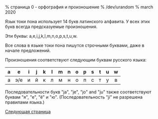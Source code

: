 % страница 0 - орфография и произношение
% /dev/urandom
% march 2020

Язык токи пона использует 14 букв латинского алфавита. У всех этих букв всегда
предсказуемые произношения.

Эти буквы: a,e,i,j,k,l,m,n,o,p,s,t,u,w.

Все слова в языке токи пона пишутся строчными буквами, даже в начале
предложений.

Произношения соответствуют следующим буквам русского языка:

| a | e | i | j | k | l | m | n | o | p | s | t | u | w |
|:-:|:-:|:-:|:-:|:-:|:-:|:-:|:-:|:-:|:-:|:-:|:-:|:-:|:-:|
| а |э/е| и | й | к | л | м | н | о | п | с | т | у | в |

Последовательности букв "ja", "je", "jo" and "ju" также соответствуют буквам
"я", "е", "ё" и "ю". (Последовательность "ji" не разрешена правилами языка.)

[Следующая страница](ru_1.html)
